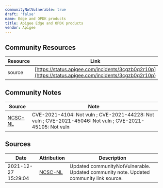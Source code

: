 ```yaml
---
communityNotVulnerable: true
draft: 'false'
name: Edge and OPDK products
title: Apigee Edge and OPDK products
vendor: Apigee
---
```



## Community Resources
| Resource | Link |
| --- | --- |
| source | [https://status.apigee.com/incidents/3cgzb0q2r10p](https://status.apigee.com/incidents/3cgzb0q2r10p) |

## Community Notes
| Source | Note |
| --- | --- |
| [NCSC-NL](https://github.com/NCSC-NL/log4shell/blob/main/software/README.md) | CVE-2021-4104: Not vuln ; CVE-2021-44228: Not vuln ; CVE-2021-45046: Not vuln ; CVE-2021-45105: Not vuln </ul> |

## Sources
| Date | Attribution | Description |
| --- | --- | --- |
| 2021-12-27 15:29:04 | [NCSC-NL](https://github.com/NCSC-NL/log4shell/blob/main/software/README.md) | Updated communityNotVulnerable. Updated community note. Updated community link source.  |
